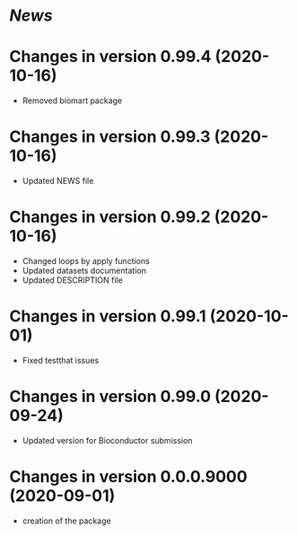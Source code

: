 # *News*

# Changes in version 0.99.4 (2020-10-16)

* Removed biomart package

# Changes in version 0.99.3 (2020-10-16)

* Updated NEWS file

# Changes in version 0.99.2 (2020-10-16)

* Changed loops by apply functions
* Updated datasets documentation
* Updated DESCRIPTION file

# Changes in version 0.99.1 (2020-10-01)

* Fixed testthat issues

# Changes in version 0.99.0 (2020-09-24)

* Updated version for Bioconductor submission

# Changes in version 0.0.0.9000 (2020-09-01)

* creation of the package
